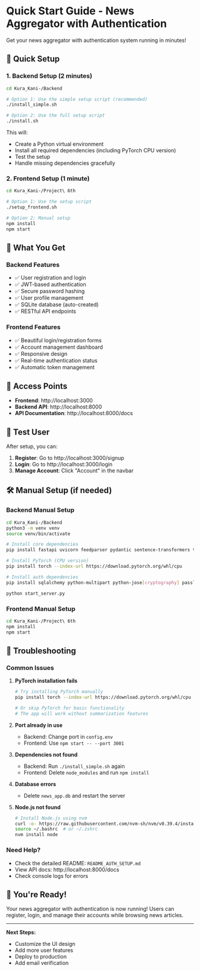 # Quick Start Guide - News Aggregator with Authentication

Get your news aggregator with authentication system running in minutes!

## 🚀 Quick Setup

### 1. Backend Setup (2 minutes)

```bash
cd Kura_Kani-/Backend

# Option 1: Use the simple setup script (recommended)
./install_simple.sh

# Option 2: Use the full setup script
./install.sh
```

This will:
- Create a Python virtual environment
- Install all required dependencies (including PyTorch CPU version)
- Test the setup
- Handle missing dependencies gracefully

### 2. Frontend Setup (1 minute)

```bash
cd Kura_Kani-/Project\ 6th

# Option 1: Use the setup script
./setup_frontend.sh

# Option 2: Manual setup
npm install
npm start
```

## 🎯 What You Get

### Backend Features
- ✅ User registration and login
- ✅ JWT-based authentication
- ✅ Secure password hashing
- ✅ User profile management
- ✅ SQLite database (auto-created)
- ✅ RESTful API endpoints

### Frontend Features
- ✅ Beautiful login/registration forms
- ✅ Account management dashboard
- ✅ Responsive design
- ✅ Real-time authentication status
- ✅ Automatic token management

## 🔗 Access Points

- **Frontend**: http://localhost:3000
- **Backend API**: http://localhost:8000
- **API Documentation**: http://localhost:8000/docs

## 👤 Test User

After setup, you can:

1. **Register**: Go to http://localhost:3000/signup
2. **Login**: Go to http://localhost:3000/login
3. **Manage Account**: Click "Account" in the navbar

## 🛠️ Manual Setup (if needed)

### Backend Manual Setup
```bash
cd Kura_Kani-/Backend
python3 -m venv venv
source venv/bin/activate

# Install core dependencies
pip install fastapi uvicorn feedparser pydantic sentence-transformers transformers

# Install PyTorch (CPU version)
pip install torch --index-url https://download.pytorch.org/whl/cpu

# Install auth dependencies
pip install sqlalchemy python-multipart python-jose[cryptography] passlib[bcrypt] python-dotenv

python start_server.py
```

### Frontend Manual Setup
```bash
cd Kura_Kani-/Project\ 6th
npm install
npm start
```

## 🔧 Troubleshooting

### Common Issues

1. **PyTorch installation fails**
   ```bash
   # Try installing PyTorch manually
   pip install torch --index-url https://download.pytorch.org/whl/cpu
   
   # Or skip PyTorch for basic functionality
   # The app will work without summarization features
   ```

2. **Port already in use**
   - Backend: Change port in `config.env`
   - Frontend: Use `npm start -- --port 3001`

3. **Dependencies not found**
   - Backend: Run `./install_simple.sh` again
   - Frontend: Delete `node_modules` and run `npm install`

4. **Database errors**
   - Delete `news_app.db` and restart the server

5. **Node.js not found**
   ```bash
   # Install Node.js using nvm
   curl -o- https://raw.githubusercontent.com/nvm-sh/nvm/v0.39.4/install.sh | bash
   source ~/.bashrc  # or ~/.zshrc
   nvm install node
   ```

### Need Help?

- Check the detailed README: `README_AUTH_SETUP.md`
- View API docs: http://localhost:8000/docs
- Check console logs for errors

## 🎉 You're Ready!

Your news aggregator with authentication is now running! Users can register, login, and manage their accounts while browsing news articles.

---

**Next Steps:**
- Customize the UI design
- Add more user features
- Deploy to production
- Add email verification 